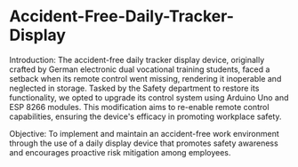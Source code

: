 # Accident-Free-Daily-Tracker-Display

Introduction: The accident-free daily tracker display device, originally crafted by German electronic dual vocational training students, faced a setback when its remote control went missing, rendering it inoperable and neglected in storage. Tasked by the Safety department to restore its functionality, we opted to upgrade its control system using Arduino Uno and ESP 8266 modules. This modification aims to re-enable remote control capabilities, ensuring the device's efficacy in promoting workplace safety.

Objective: To implement and maintain an accident-free work environment through the use of a daily display device that promotes safety awareness and encourages proactive risk mitigation among employees.
